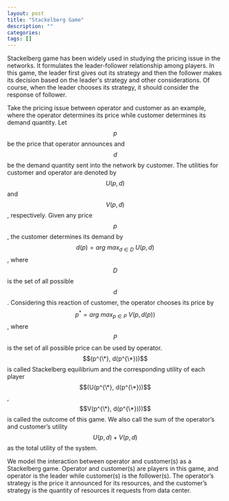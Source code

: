 ```yaml
---
layout: post
title: "Stackelberg Game"
description: ""
categories: 
tags: []
---
```


Stackelberg game has been widely used in studying the pricing issue in the networks. It formulates the leader-follower relationship among players. In this game, the leader first gives out its strategy and then the follower makes its decision based on the leader's strategy and other considerations. Of course, when the leader chooses its strategy, it should consider the response of follower.

Take the pricing issue between operator and customer as an example, where the operator determines its price while customer determines its demand quantity. Let $$p$$ be the price that operator announces and $$d$$ be the demand quantity sent into the network by customer. The utilities for customer and operator are denoted by $$U(p, d)$$ and $$V(p, d)$$, respectively. Given any price $$p$$, the customer determines its demand by $$d(p)=arg~max_{d\in D}~U(p, d)$$, where $$D$$ is the set of all possible $$d$$. Considering this reaction of customer, the operator chooses its price by $$p^{*}=arg~max_{p\in P}~V(p, d(p))$$, where $$P$$ is the set of all possible price can be used by operator. $$(p^{\*}, d(p^{\*}))$$ is called Stackelberg equilibrium and the corresponding utility of each player $$(U(p^{\*}, d(p^{\*}))$$, $$V(p^{\*}, d(p^{\*})))$$ is called the outcome of this game. We also call the sum of the operator’s and customer’s utility $$U(p, d)+ V(p, d)$$ as the total utility of the system.

We model the interaction between operator and customer(s) as a Stackelberg game. Operator and customer(s) are players in this game, and operator is the leader while customer(s) is the follower(s). The operator’s strategy is the price it announced for its resources, and the customer’s strategy is the quantity of resources it requests from data center.


